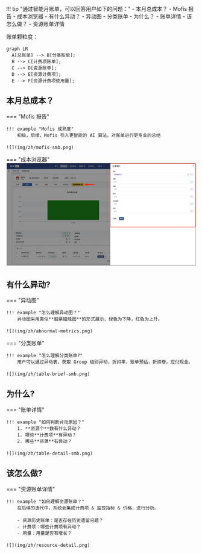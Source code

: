 !!! tip "通过智能月账单，可以回答用户如下的问题："
    - 本月总成本？
        - Mofis 报告
        - 成本浏览器
    - 有什么异动？
        - 异动图
        - 分类账单
    - 为什么？
        - 账单详情
    - 该怎么做？
        - 资源账单详情

账单颗粒度：

``` mermaid
graph LR
  A[总账单] --> B[分类账单];
  B --> C[计费项账单];
  C --> D[资源账单];
  D --> E[资源计费项];
  E --> F[资源计费项使用量];
```

## 本月总成本？
=== "Mofis 报告"

    !!! example "Mofis 成熟度"
        初级，后续，Mofis 引入更智能的 AI 算法，对账单进行更专业的总结

    ![](img/zh/mofis-smb.png)

=== "成本浏览器"
    ![](img/zh/filter.png)

## 有什么异动?
=== "异动图"
    
    !!! example "怎么理解异动图？"
        异动图采用类似**股票蜡烛图**的形式展示，绿色为下降，红色为上升。

    ![](img/zh/abnormal-metrics.png)

=== "分类账单"

    !!! example "怎么理解分类账单?"
        用户可以通过异动表，获取 Group 级别异动，折扣率，账单预估，折扣卷，应付现金。

    ![](img/zh/table-brief-smb.png)

## 为什么?
=== "账单详情"

    !!! example "如何判断异动原因？"
        1. **资源个**数有什么异动？
        1. 哪些**计费项**有异动？
        2. 哪些**资源**有异动？

    ![](img/zh/table-detail-smb.png)

## 该怎么做?
=== "资源账单详情"

    !!! example "如何理解资源账单？"
        在后续的迭代中，系统会集成计费项 & 监控指标 & 价格，进行分析。

        - 资源历史账单：是否存在历史遗留问题？
        - 计费项：哪些计费项有异动？
        - 用量：用量是否有增长？

    ![](img/zh/resource-detail.png)
